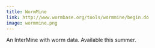 ```yaml
---
title: WormMine
link: http://www.wormbase.org/tools/wormmine/begin.do
image: wormmine.png
---
```

An InterMine with worm data. Available this summer.
